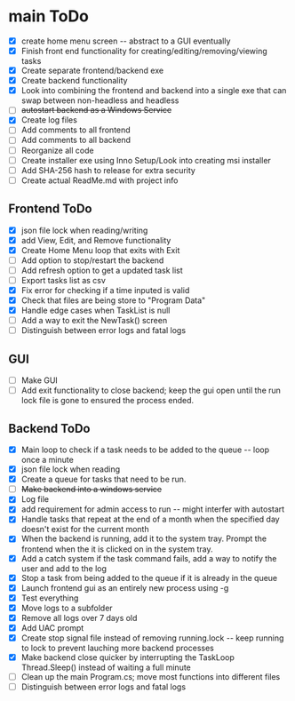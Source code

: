 # main ToDo
- [X] create home menu screen -- abstract to a GUI eventually
- [X] Finish front end functionality for creating/editing/removing/viewing tasks
- [X] Create separate frontend/backend exe 
- [X] Create backend functionality
- [X] Look into combining the frontend and backend into a single exe that can swap between non-headless and headless
- [ ] ~~autostart backend as a Windows Service~~
- [X] Create log files
- [ ] Add comments to all frontend
- [ ] Add comments to all backend
- [ ] Reorganize all code
- [ ] Create installer exe using Inno Setup/Look into creating msi installer
- [ ] Add SHA-256 hash to release for extra security
- [ ] Create actual ReadMe.md with project info

## Frontend ToDo
- [X] json file lock when reading/writing
- [X] add View, Edit, and Remove functionality
- [X] Create Home Menu loop that exits with Exit
- [ ] Add option to stop/restart the backend
- [ ] Add refresh option to get a updated task list
- [ ] Export tasks list as csv
- [X] Fix error for checking if a time inputed is valid
- [X] Check that files are being store to "Program Data"
- [X] Handle edge cases when TaskList is null
- [ ] Add a way to exit the NewTask() screen
- [ ] Distinguish between error logs and fatal logs

## GUI
- [ ] Make GUI
- [ ] Add exit functionality to close backend; keep the gui open until the run lock file is gone to ensured the process ended.

## Backend ToDo
- [X] Main loop to check if a task needs to be added to the queue -- loop once a minute
- [X] json file lock when reading
- [X] Create a queue for tasks that need to be run.
- [ ] ~~Make backend into a windows service~~
- [X] Log file
- [X] add requirement for admin access to run -- might interfer with autostart
- [X] Handle tasks that repeat at the end of a month when the specified day doesn't exist for the current month
- [X] When the backend is running, add it to the system tray. Prompt the frontend when the it is clicked on in the system tray.
- [X] Add a catch system if the task command fails, add a way to notify the user and add to the log
- [X] Stop a task from being added to the queue if it is already in the queue
- [X] Launch frontend gui as an entirely new process using -g
- [X] Test everything
- [X] Move logs to a subfolder
- [X] Remove all logs over 7 days old
- [X] Add UAC prompt
- [X] Create stop signal file instead of removing running.lock -- keep running to lock to prevent lauching more backend processes
- [X] Make backend close quicker by interrupting the TaskLoop Thread.Sleep() instead of waiting a full minute
- [ ] Clean up the main Program.cs; move most functions into different files
- [ ] Distinguish between error logs and fatal logs